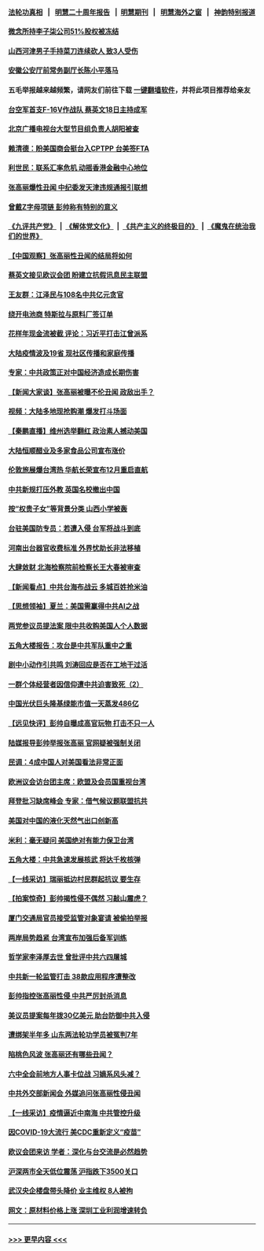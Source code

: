 #### [法轮功真相](https://github.com/gfw-breaker/truth/blob/master/README.md?t=0) &nbsp;&nbsp;|&nbsp;&nbsp; [明慧二十周年报告](https://github.com/gfw-breaker/mh-reports/blob/master/README.md?t=0) &nbsp;&nbsp;|&nbsp;&nbsp;[明慧期刊](https://github.com/gfw-breaker/mh-qikan) &nbsp;&nbsp;|&nbsp;&nbsp; [明慧海外之窗](https://github.com/gfw-breaker/mh-news/blob/master/README.md?t=0) &nbsp;&nbsp;|&nbsp;&nbsp; [神韵特别报道](https://github.com/gfw-breaker/mh-news/blob/master/shenyun.md?t=0)
#### [微念所持李子柒公司51%股权被冻结](../pages/nsc413/n13352975.md?t=11041950) 
#### [山西河津男子手持菜刀连续砍人 致3人受伤](../pages/nsc413/n13352989.md?t=11041950) 
#### [安徽公安厅前常务副厅长陈小平落马](../pages/nsc413/n13352860.md?t=11041950) 
#### 五毛举报越来越频繁，请网友们前往下载 [一键翻墙软件](https://github.com/gfw-breaker/ssr-accounts)，并将此项目推荐给亲友
#### [台空军首支F-16V作战队 蔡英文18日主持成军](../pages/nsc413/n13352871.md?t=11041950) 
#### [北京广播电视台大型节目组负责人胡阳被查](../pages/nsc413/n13352974.md?t=11041950) 
#### [赖清德：盼美国商会挺台入CPTPP 台美签FTA](../pages/nsc413/n13352194.md?t=11041950) 
#### [利世民：联系汇率危机 动摇香港金融中心地位](../pages/nsc413/n13352743.md?t=11041950) 
#### [张高丽爆性丑闻 中纪委发天津违规通报引联想](../pages/nsc413/n13352814.md?t=11041950) 
#### [曾戴Z字母项链 彭帅称有特别的意义](../pages/nsc413/n13352620.md?t=11041950) 
#### [《九评共产党》](https://github.com/begood0513/9ping.md/blob/master/README.md) &nbsp;|&nbsp; [《解体党文化》](../../../../jtdwh.md/blob/master/README.md)  &nbsp;|&nbsp; [《共产主义的终极目的》](../../../../gczydzjmd.md/blob/master/README.md) &nbsp;|&nbsp; [《魔鬼在统治我们的世界》](../../../../mgztzwmdsj.md/blob/master/README.md) 
#### [【中国观察】张高丽性丑闻的结局将如何](../pages/nsc413/n13352549.md?t=11041950) 
#### [蔡英文接见欧议会团 盼建立抗假讯息民主联盟](../pages/nsc413/n13352568.md?t=11041950) 
#### [王友群：江泽民与108名中共亿元贪官](../pages/nsc413/n13352358.md?t=11041950) 
#### [绕开电池商 特斯拉与原料厂签订单](../pages/nsc413/n13351721.md?t=11041950) 
#### [花样年现金流被截 评论：习近平打击江曾派系](../pages/nsc413/n13349980.md?t=11041950) 
#### [大陆疫情波及19省 现社区传播和家庭传播](../pages/nsc413/n13352496.md?t=11041950) 
#### [专家：中共政策正对中国经济造成长期伤害](../pages/nsc413/n13352145.md?t=11041950) 
#### [【新闻大家谈】张高丽被曝不伦丑闻 政敌出手？](../pages/nsc413/n13352097.md?t=11041950) 
#### [视频：大陆多地现抢购潮 爆发打斗场面](../pages/nsc413/n13352001.md?t=11041950) 
#### [【秦鹏直播】维州选举翻红 政治素人撼动美国](../pages/nsc413/n13351752.md?t=11041950) 
#### [大陆恒顺醋业及多家食品公司宣布涨价](../pages/nsc413/n13352017.md?t=11041950) 
#### [伦敦旅展爆台湾热 华航长荣宣布12月重启直航](../pages/nsc413/n13352075.md?t=11041950) 
#### [中共新规打压外教 英国名校撤出中国](../pages/nsc413/n13351945.md?t=11041950) 
#### [按“权贵子女”等背景分类 山西小学被轰](../pages/nsc413/n13352127.md?t=11041950) 
#### [台驻美国防专员：若遭入侵 台军将战斗到底](../pages/nsc413/n13351876.md?t=11041950) 
#### [河南出台器官收费标准 外界忧助长非法移植](../pages/nsc413/n13351920.md?t=11041950) 
#### [大肆敛财 北海检察院前检察长王大春被审查](../pages/nsc413/n13352053.md?t=11041950) 
#### [【新闻看点】中共台海布战云 多城百姓抢米油](../pages/nsc413/n13351564.md?t=11041950) 
#### [【思想领袖】夏兰：美国需赢得中共AI之战](../pages/nsc413/n13334125.md?t=11041950) 
#### [两党参议员提法案 限中共收购美国人个人数据](../pages/nsc413/n13351924.md?t=11041950) 
#### [五角大楼报告：攻台是中共军队重中之重](../pages/nsc413/n13351726.md?t=11041950) 
#### [剧中小动作引共鸣 刘涛回应是否在工地干过活](../pages/nsc413/n13351361.md?t=11041950) 
#### [一群个体经营者因信仰遭中共迫害致死（2）](../pages/nsc413/n13351281.md?t=11041950) 
#### [中国光伏巨头隆基绿能市值一天蒸发486亿](../pages/nsc413/n13351735.md?t=11041950) 
#### [【远见快评】彭帅自曝成高官玩物 打击不只一人](../pages/nsc413/n13351722.md?t=11041950) 
#### [陆媒报导彭帅举报张高丽 官网疑被强制关闭](../pages/nsc413/n13351544.md?t=11041950) 
#### [民调：4成中国人对美国看法非常正面](../pages/nsc413/n13351455.md?t=11041950) 
#### [欧洲议会访台团主席：欧盟及会员国重视台湾](../pages/nsc413/n13351376.md?t=11041950) 
#### [拜登批习缺席峰会 专家：借气候议题联盟抗共](../pages/nsc413/n13351162.md?t=11041950) 
#### [美国对中国的液化天然气出口创新高](../pages/nsc413/n13351273.md?t=11041950) 
#### [米利：毫无疑问 美国绝对有能力保卫台湾](../pages/nsc413/n13351193.md?t=11041950) 
#### [五角大楼：中共急速发展核武 将达千枚核弹](../pages/nsc413/n13351332.md?t=11041950) 
#### [【一线采访】瑞丽抵边村民群起抗议 要生存](../pages/nsc413/n13350899.md?t=11041950) 
#### [【拍案惊奇】彭帅揭性侵不偶然 习敲山震虎？](../pages/nsc413/n13350792.md?t=11041950) 
#### [厦门交通局官员接受监管对象宴请 被偷拍举报](../pages/nsc413/n13351127.md?t=11041950) 
#### [两岸局势趋紧 台湾宣布加强后备军训练](../pages/nsc413/n13351078.md?t=11041950) 
#### [哲学家李泽厚去世 曾批评中共六四屠城](../pages/nsc413/n13350533.md?t=11041950) 
#### [中共新一轮监管打击 38款应用程序遭整改](../pages/nsc413/n13350772.md?t=11041950) 
#### [彭帅指控张高丽性侵 中共严厉封杀消息](../pages/nsc413/n13350975.md?t=11041950) 
#### [美议员提案每年拨30亿美元 助台防御中共入侵](../pages/nsc413/n13350460.md?t=11041950) 
#### [遭绑架半年多 山东两法轮功学员被冤判7年](../pages/nsc413/n13348475.md?t=11041950) 
#### [陷桃色风波 张高丽还有哪些丑闻？](../pages/nsc413/n13350650.md?t=11041950) 
#### [六中全会前地方人事卡位战 习嫡系风头减？](../pages/nsc413/n13350490.md?t=11041950) 
#### [中共外交部新闻会 外媒追问张高丽性侵丑闻](../pages/nsc413/n13350643.md?t=11041950) 
#### [【一线采访】疫情逼近中南海 中共管控升级](../pages/nsc413/n13349023.md?t=11041950) 
#### [因COVID-19大流行 美CDC重新定义“疫苗”](../pages/nsc413/n13350674.md?t=11041950) 
#### [欧议会团来访 学者：深化与台交流是必然趋势](../pages/nsc413/n13350292.md?t=11041950) 
#### [沪深两市全天低位震荡 沪指跌下3500关口](../pages/nsc413/n13350259.md?t=11041950) 
#### [武汉央企楼盘带头降价 业主维权 8人被拘](../pages/nsc413/n13350336.md?t=11041950) 
#### [网文：原材料价格上涨 深圳工业利润增速转负](../pages/nsc413/n13350134.md?t=11041950) 

----
#### [ >>> 更早内容 <<< ](../indexes/nsc413-earlier.md)
